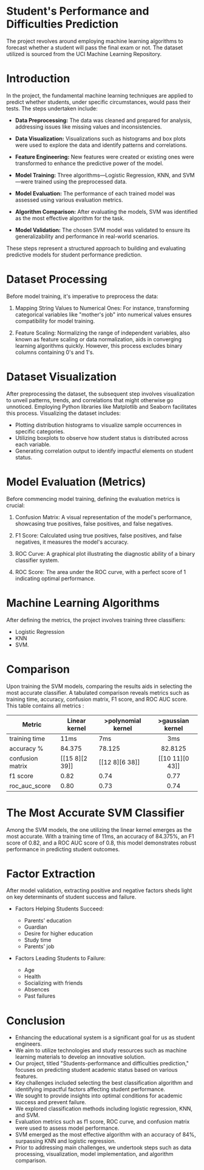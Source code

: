 # Student's Performance and Difficulties Prediction

The project revolves around employing machine learning algorithms to forecast whether a student will pass the final exam or not. The dataset utilized is sourced from the UCI Machine Learning Repository.

# Introduction
In the project, the fundamental machine learning techniques are applied to predict whether students, under specific circumstances, would pass their tests. The steps undertaken include:

- **Data Preprocessing:** The data was cleaned and prepared for analysis, addressing issues like missing values and inconsistencies.

- **Data Visualization:** Visualizations such as histograms and box plots were used to explore the data and identify patterns and correlations.

- **Feature Engineering:** New features were created or existing ones were transformed to enhance the predictive power of the model.

- **Model Training:** Three algorithms—Logistic Regression, KNN, and SVM—were trained using the preprocessed data.

- **Model Evaluation:** The performance of each trained model was assessed using various evaluation metrics.

- **Algorithm Comparison:** After evaluating the models, SVM was identified as the most effective algorithm for the task.

- **Model Validation:** The chosen SVM model was validated to ensure its generalizability and performance in real-world scenarios.

These steps represent a structured approach to building and evaluating predictive models for student performance prediction.

# Dataset Processing

Before model training, it's imperative to preprocess the data:

1) Mapping String Values to Numerical Ones:
   For instance, transforming categorical variables like "mother's job" into numerical values ensures compatibility for model training.

2) Feature Scaling:
   Normalizing the range of independent variables, also known as feature scaling or data normalization, aids in converging learning algorithms quickly. However, this process excludes binary columns containing 0's and 1's.

# Dataset Visualization

After preprocessing the dataset, the subsequent step involves visualization to unveil patterns, trends, and correlations that might otherwise go unnoticed. Employing Python libraries like Matplotlib and Seaborn facilitates this process. Visualizing the dataset includes:

   - Plotting distribution histograms to visualize sample occurrences in specific categories.
   - Utilizing boxplots to observe how student status is distributed across each variable.
   - Generating correlation output to identify impactful elements on student status.

# Model Evaluation (Metrics)

Before commencing model training, defining the evaluation metrics is crucial:

1) Confusion Matrix:
   A visual representation of the model's performance, showcasing true positives, false positives, and false negatives.

2) F1 Score:
   Calculated using true positives, false positives, and false negatives, it measures the model's accuracy.

3) ROC Curve:
   A graphical plot illustrating the diagnostic ability of a binary classifier system.

4) ROC Score:
   The area under the ROC curve, with a perfect score of 1 indicating optimal performance.

# Machine Learning Algorithms

After defining the metrics, the project involves training three classifiers: 
- Logistic Regression
- KNN
- SVM.

# Comparison

Upon training the SVM models, comparing the results aids in selecting the most accurate classifier. A tabulated comparison reveals metrics such as training time, accuracy, confusion matrix, F1 score, and ROC AUC score.
This table contains all metrics :

|Metric | Linear kernel |>polynomial kernel  |>gaussian kernel|
| ----------------|---------------|-------------------|:-------------:|
| training time   |   11ms   	  |     7ms	      |      3ms      |
| accuracy %      | 84.375       |   78.125          |    82.8125     |
| confusion matrix|[[15 8][2 39]] | [[12 8][6 38]] |[[10 11][0 43]]|
| f1 score        |  0.82         |        0.74       |    0.77       |
| roc_auc_score   |  0.80         |      0.73         |      0.74     |






# The Most Accurate SVM Classifier

Among the SVM models, the one utilizing the linear kernel emerges as the most accurate. With a training time of 11ms, an accuracy of 84.375%, an F1 score of 0.82, and a ROC AUC score of 0.8, this model demonstrates robust performance in predicting student outcomes.





# Factor Extraction

After model validation, extracting positive and negative factors sheds light on key determinants of student success and failure.

- Factors Helping Students Succeed:
    - Parents' education
    - Guardian
    - Desire for higher education
    - Study time
    - Parents' job

- Factors Leading Students to Failure:
    - Age
    - Health
    - Socializing with friends
    - Absences
    - Past failures

# Conclusion

- Enhancing the educational system is a significant goal for us as student engineers.
- We aim to utilize technologies and study resources such as machine learning materials to develop an innovative solution.
- Our project, titled "Students-performance and difficulties prediction," focuses on predicting student academic status based on various features.
- Key challenges included selecting the best classification algorithm and identifying impactful factors affecting student performance.
- We sought to provide insights into optimal conditions for academic success and prevent failure.
- We explored classification methods including logistic regression, KNN, and SVM.
- Evaluation metrics such as f1 score, ROC curve, and confusion matrix were used to assess model performance.
- SVM emerged as the most effective algorithm with an accuracy of 84%, surpassing KNN and logistic regression.
- Prior to addressing main challenges, we undertook steps such as data processing, visualization, model implementation, and algorithm comparison.

   
